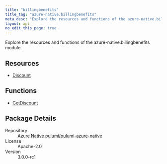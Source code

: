 ```yaml
---
title: "billingbenefits"
title_tag: "azure-native.billingbenefits"
meta_desc: "Explore the resources and functions of the azure-native.billingbenefits module."
layout: api
no_edit_this_page: true
---
```


<!-- WARNING: this file was generated by Pulumi Docs Generator. -->
<!-- Do not edit by hand unless you're certain you know what you are doing! -->

Explore the resources and functions of the azure-native.billingbenefits module.

<h2 id="resources">Resources</h2>
<ul class="api">
    <li><a href="discount/" title="Discount">Discount</a></li>
</ul>

<h2 id="functions">Functions</h2>
<ul class="api">
    <li><a href="getdiscount/" title="GetDiscount">GetDiscount</a></li>
</ul>

<h2 id="package-details">Package Details</h2>
<dl class="package-details">
	<dt>Repository</dt>
	<dd><a href="https://github.com/pulumi/pulumi-azure-native">Azure Native pulumi/pulumi-azure-native</a></dd>
	<dt>License</dt>
	<dd>Apache-2.0</dd>
	<dt>Version</dt>
	<dd>3.0.0-rc1</dd>
</dl>

